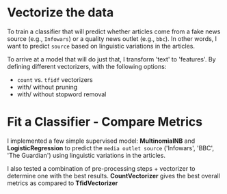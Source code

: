 # Vectorize the data

To train a classifier that will predict whether articles come from a fake news source (e.g., `Infowars`) or a quality news outlet (e.g., `bbc`). In other words, I want to predict `source` based on linguistic variations in the articles.

To arrive at a model that will do just that, I transform 'text' to 'features'. By defining different vectorizers, with the following options:
- `count` vs. `tfidf` vectorizers
- with/ without pruning
- with/ without stopword removal

# Fit a Classifier - Compare Metrics
I implemented a few simple supervised model: **MultinomialNB** and **LogisticRegression** to predict the `media outlet source` ('Infowars', 'BBC', 'The Guardian') using linguistic variations in the articles.

I also tested a combination of pre-processing steps + vectorizer to determine one with the best results. **CountVectorizer** gives the best overall metrics as compared to **TfidVectorizer**
